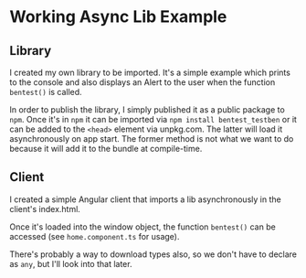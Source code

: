# Working Async Lib Example

## Library
I created my own library to be imported.  It's a simple example which prints to the console and also displays an Alert to the user when the function `bentest()` is called.

In order to publish the library, I simply published it as a public package to `npm`.  Once it's in `npm` it can be imported via `npm install bentest_testben` or it can be added to the `<head>` element via unpkg.com.  The latter will load it asynchronously on app start.  The former method is not what we want to do because it will add it to the bundle at compile-time.

## Client
I created a simple Angular client that imports a lib asynchronously in the client's index.html.

Once it's loaded into the window object, the function `bentest()` can be accessed (see `home.component.ts` for usage).

There's probably a way to download types also, so we don't have to declare as `any`, but I'll look into that later.

